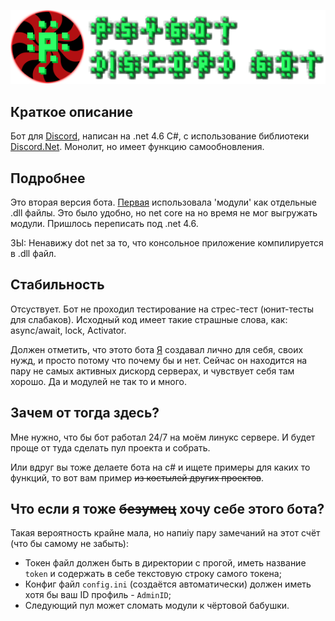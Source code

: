 ﻿![psybot icon](art/psybot_logo.png)

## Краткое описание

Бот для [Discord](https://discordapp.com), написан на .net 4.6 C#, с использование библиотеки [Discord.Net](https://github.com/RogueException/Discord.Net). Монолит, но имеет функцию самообновления.

## Подробнее

Это вторая версия бота. [Первая](https://github.com/EFLFE/Psybot-archived-) использовала 'модули' как отдельные .dll файлы. Это было удобно, но net core на но время не мог выгружать модули. Пришлось переписать под .net 4.6.

ЗЫ: Ненавижу dot net за то, что консольное приложение компилируется в .dll файл.

## Стабильность

Отсуствует. Бот не проходил тестирование на стрес-тест (юнит-тесты для слабаков). Исходный код имеет такие страшные слова, как: async/await, lock, Activator.

Должен отметить, что этото бота [Я](https://github.com/EFLFE) создавал лично для себя, своих нужд, и просто потому что почему бы и нет. Сейчас он находится на пару не самых активных дискорд серверах, и чувствует себя там хорошо. Да и модулей не так то и много.

## Зачем от тогда здесь?

Мне нужно, что бы бот работал 24/7 на моём линукс сервере. И будет проще от туда сделать пул проекта и собрать.

Или вдруг вы тоже делаете бота на c# и ищете примеры для каких то функций, то вот вам пример ~~из костылей других проектов~~.

## Что если я тоже ~~безумец~~ хочу себе этого бота?

Такая вероятность крайне мала, но напиiу пару замечаний на этот счёт (что бы самому не забыть):

* Токен файл должен быть в директории с прогой, иметь название `token` и содержать в себе текстовую строку самого токена;
* Конфиг файл `config.ini` (создаётся автоматически) должен иметь хотя бы ваш ID профиль - `AdminID`;
* Следующий пул может сломать модули к чёртовой бабушки.
